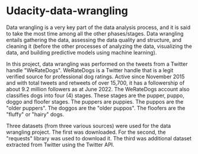 # Udacity-data-wrangling
Data wrangling is a very key part of the data analysis process, and it is said to take the most time among all the other phases/stages. 
Data wrangling entails gathering the data, assessing the data quality and structure, and cleaning it (before the other processes of analyzing the data, visualizing the data, and building predictive models using machine learning).

In this project, data wrangling was performed on the tweets from a Twitter handle "WeRateDogs". WeRateDogs is a Twitter handle that is a legit verified source for professional dog ratings. Active since November 2015 and with total tweets and retweets of over 15,700, it has a followership of about 9.2 million followers as at June 2022. 
The WeRateDogs account also classifies dogs into four (4) stages. These stages are the pupper, puppo, doggo and floofer stages. The puppers are puppies. The puppos are the "older puppers". The doggos are the "older puppos". The floofers are the "fluffy" or "hairy" dogs.

Three datasets (from three various sources) were used for the data wrangling project.
The first was downloaded. For the second, the "requests" library was used to download it. The third was additional dataset extracted from Twitter using the Twitter API.
